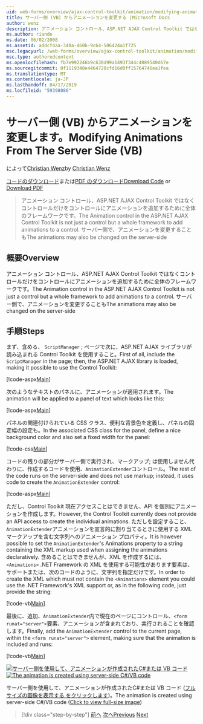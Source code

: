 ```yaml
---
uid: web-forms/overview/ajax-control-toolkit/animation/modifying-animations-from-the-server-side-vb
title: サーバー側 (VB) からアニメーションを変更する |Microsoft Docs
author: wenz
description: アニメーション コントロール、ASP.NET AJAX Control Toolkit ではなくコントロールだけをコントロールにアニメーションを追加するために全体のフレームワークです。 アニメーションも可能性があります.
ms.author: riande
ms.date: 06/02/2008
ms.assetid: addcf4aa-340a-460b-9c64-506424a1f725
msc.legacyurl: /web-forms/overview/ajax-control-toolkit/animation/modifying-animations-from-the-server-side-vb
msc.type: authoredcontent
ms.openlocfilehash: fb7e992246b9c630d99a1493f344c4089540d67e
ms.sourcegitcommit: 0f1119340e4464720cfd16d0ff15764746ea1fea
ms.translationtype: MT
ms.contentlocale: ja-JP
ms.lasthandoff: 04/17/2019
ms.locfileid: "59398086"
---
```

# <a name="modifying-animations-from-the-server-side-vb"></a><span data-ttu-id="b9ca2-104">サーバー側 (VB) からアニメーションを変更します。</span><span class="sxs-lookup"><span data-stu-id="b9ca2-104">Modifying Animations From The Server Side (VB)</span></span>

<span data-ttu-id="b9ca2-105">によって[Christian Wenz](https://github.com/wenz)</span><span class="sxs-lookup"><span data-stu-id="b9ca2-105">by [Christian Wenz](https://github.com/wenz)</span></span>

<span data-ttu-id="b9ca2-106">[コードのダウンロード](http://download.microsoft.com/download/f/9/a/f9a26acd-8df4-4484-8a18-199e4598f411/Animation9.vb.zip)または[PDF のダウンロード](http://download.microsoft.com/download/6/7/1/6718d452-ff89-4d3f-a90e-c74ec2d636a3/animation9VB.pdf)</span><span class="sxs-lookup"><span data-stu-id="b9ca2-106">[Download Code](http://download.microsoft.com/download/f/9/a/f9a26acd-8df4-4484-8a18-199e4598f411/Animation9.vb.zip) or [Download PDF](http://download.microsoft.com/download/6/7/1/6718d452-ff89-4d3f-a90e-c74ec2d636a3/animation9VB.pdf)</span></span>

> <span data-ttu-id="b9ca2-107">アニメーション コントロール、ASP.NET AJAX Control Toolkit ではなくコントロールだけをコントロールにアニメーションを追加するために全体のフレームワークです。</span><span class="sxs-lookup"><span data-stu-id="b9ca2-107">The Animation control in the ASP.NET AJAX Control Toolkit is not just a control but a whole framework to add animations to a control.</span></span> <span data-ttu-id="b9ca2-108">サーバー側で、アニメーションを変更することも</span><span class="sxs-lookup"><span data-stu-id="b9ca2-108">The animations may also be changed on the server-side</span></span>


## <a name="overview"></a><span data-ttu-id="b9ca2-109">概要</span><span class="sxs-lookup"><span data-stu-id="b9ca2-109">Overview</span></span>

<span data-ttu-id="b9ca2-110">アニメーション コントロール、ASP.NET AJAX Control Toolkit ではなくコントロールだけをコントロールにアニメーションを追加するために全体のフレームワークです。</span><span class="sxs-lookup"><span data-stu-id="b9ca2-110">The Animation control in the ASP.NET AJAX Control Toolkit is not just a control but a whole framework to add animations to a control.</span></span> <span data-ttu-id="b9ca2-111">サーバー側で、アニメーションを変更することも</span><span class="sxs-lookup"><span data-stu-id="b9ca2-111">The animations may also be changed on the server-side</span></span>

## <a name="steps"></a><span data-ttu-id="b9ca2-112">手順</span><span class="sxs-lookup"><span data-stu-id="b9ca2-112">Steps</span></span>

<span data-ttu-id="b9ca2-113">まず、含める、 `ScriptManager` ; ページで次に、ASP.NET AJAX ライブラリが読み込まれる Control Toolkit を使用すること。</span><span class="sxs-lookup"><span data-stu-id="b9ca2-113">First of all, include the `ScriptManager` in the page; then, the ASP.NET AJAX library is loaded, making it possible to use the Control Toolkit:</span></span>

[!code-aspx[Main](modifying-animations-from-the-server-side-vb/samples/sample1.aspx)]

<span data-ttu-id="b9ca2-114">次のようなテキストのパネルに、アニメーションが適用されます。</span><span class="sxs-lookup"><span data-stu-id="b9ca2-114">The animation will be applied to a panel of text which looks like this:</span></span>

[!code-aspx[Main](modifying-animations-from-the-server-side-vb/samples/sample2.aspx)]

<span data-ttu-id="b9ca2-115">パネルの関連付けられている CSS クラス、便利な背景色を定義し、パネルの固定幅の設定も。</span><span class="sxs-lookup"><span data-stu-id="b9ca2-115">In the associated CSS class for the panel, define a nice background color and also set a fixed width for the panel:</span></span>

[!code-css[Main](modifying-animations-from-the-server-side-vb/samples/sample3.css)]

<span data-ttu-id="b9ca2-116">コードの残りの部分がサーバー側で実行され、マークアップ; は使用しません代わりに、作成するコードを使用、`AnimationExtender`コントロール。</span><span class="sxs-lookup"><span data-stu-id="b9ca2-116">The rest of the code runs on the server-side and does not use markup; instead, it uses code to create the `AnimationExtender` control:</span></span>

[!code-aspx[Main](modifying-animations-from-the-server-side-vb/samples/sample4.aspx)]

<span data-ttu-id="b9ca2-117">ただし、Control Toolkit 現在アクセスことはできません、API を個別にアニメーションを作成します。</span><span class="sxs-lookup"><span data-stu-id="b9ca2-117">However, the Control Toolkit currently does not provide an API access to create the individual animations.</span></span> <span data-ttu-id="b9ca2-118">ただしを設定すること、`AnimationExtender`アニメーションを宣言的に割り当てるときに使用する XML マークアップを含む文字列へのアニメーション プロパティ。</span><span class="sxs-lookup"><span data-stu-id="b9ca2-118">It is however possible to set the `AnimationExtender`'s Animations property to a string containing the XML markup used when assigning the animations declaratively.</span></span> <span data-ttu-id="b9ca2-119">含めることはできませんが、XML を作成するには、 `<Animations>` .NET Framework の XML を使用する可能性があります要素は、サポートまたは、次のコードのように、文字列を指定だけです。</span><span class="sxs-lookup"><span data-stu-id="b9ca2-119">In order to create the XML which must not contain the `<Animations>` element you could use the .NET Framework's XML support or, as in the following code, just provide the string:</span></span>

[!code-vb[Main](modifying-animations-from-the-server-side-vb/samples/sample5.vb)]

<span data-ttu-id="b9ca2-120">最後に、追加、`AnimationExtender`内で現在のページにコントロール、`<form runat="server">`要素、アニメーションが含まれており、実行されることを確認します。</span><span class="sxs-lookup"><span data-stu-id="b9ca2-120">Finally, add the `AnimationExtender` control to the current page, within the `<form runat="server">` element, making sure that the animation is included and runs:</span></span>

[!code-vb[Main](modifying-animations-from-the-server-side-vb/samples/sample6.vb)]


<span data-ttu-id="b9ca2-121">[![サーバー側を使用して、アニメーションが作成されたC#または VB コード](modifying-animations-from-the-server-side-vb/_static/image2.png)](modifying-animations-from-the-server-side-vb/_static/image1.png)</span><span class="sxs-lookup"><span data-stu-id="b9ca2-121">[![The animation is created using server-side C#/VB code](modifying-animations-from-the-server-side-vb/_static/image2.png)](modifying-animations-from-the-server-side-vb/_static/image1.png)</span></span>

<span data-ttu-id="b9ca2-122">サーバー側を使用して、アニメーションが作成されたC#または VB コード ([フルサイズの画像を表示する をクリックします](modifying-animations-from-the-server-side-vb/_static/image3.png))。</span><span class="sxs-lookup"><span data-stu-id="b9ca2-122">The animation is created using server-side C#/VB code ([Click to view full-size image](modifying-animations-from-the-server-side-vb/_static/image3.png))</span></span>

> [!div class="step-by-step"]
> <span data-ttu-id="b9ca2-123">[前へ](triggering-an-animation-in-another-control-vb.md)
> [次へ](executing-animations-using-client-side-code-vb.md)</span><span class="sxs-lookup"><span data-stu-id="b9ca2-123">[Previous](triggering-an-animation-in-another-control-vb.md)
[Next](executing-animations-using-client-side-code-vb.md)</span></span>
